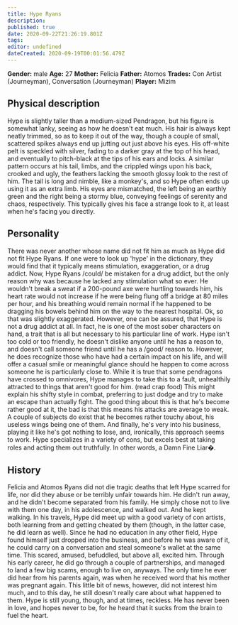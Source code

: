 ```yaml
---
title: Hype Ryans
description: 
published: true
date: 2020-09-22T21:26:19.801Z
tags: 
editor: undefined
dateCreated: 2020-09-19T00:01:56.479Z
---
```


**Gender:** male
**Age:** 27
**Mother:** Felicia
**Father:** Atomos
**Trades:** Con Artist (Journeyman), Conversation (Journeyman)
**Player:** Mizim

## Physical description

Hype is slightly taller than a medium-sized Pendragon, but his figure is somewhat lanky, seeing as how he doesn't eat much. His hair is always kept neatly trimmed, so as to keep it out of the way, though a couple of small, scattered spikes always end up jutting out just above his eyes. His off-white pelt is speckled with silver, fading to a darker gray at the top of his head, and eventually to pitch-black at the tips of his ears and locks. A similar pattern occurs at his tail, limbs, and the crippled wings upon his back, crooked and ugly, the feathers lacking the smooth glossy look to the rest of   him. The tail is long and nimble, like a monkey's, and so Hype often ends up using it as an extra limb. His eyes are mismatched, the left being an earthly green and the right being a stormy blue, conveying feelings of serenity and chaos, respectively. This typically gives his face a strange look to it, at least when he's facing you directly. 


## Personality

There was never another whose name did not fit him as much as Hype did not fit Hype Ryans. If one were to look up 'hype' in the dictionary, they would find that it typically means stimulation, exaggeration, or a drug addict. Now, Hype Ryans /could/ be mistaken for a drug addict, but the only reason why was because he lacked any stimulation what so ever. He wouldn't break a sweat if a 200-pound axe were hurtling towards him, his heart rate would not increase if he were being flung off a bridge at 80 miles per hour, and his breathing would remain normal if he happened to be dragging his bowels behind him on the way to the nearest hospital. Ok, so that was slightly exaggerated. However, one can be assured, that Hype is not a drug addict at all. In fact, he is one of the most sober characters on hand, a trait that is all but necessary to his particular line of work. Hype isn't too cold or too friendly, he doesn't dislike anyone until he has a reason to, and doesn't call someone friend until he has a /good/ reason to. However, he does recognize those who have had a certain impact on his life, and will offer a casual smile or meaningful glance should he happen to come across someone he is particularly close to. While it is true that some pendragons have crossed to omnivores, Hype manages to take this to a fault, unhealthily attracted to things that aren't good for him. (read crap food) This might explain his shifty style in combat, preferring to just dodge and try to make an escape than actually fight. The good thing about this is that he's become rather good at it, the bad is that this means his attacks are average to weak. A couple of subjects do exist that he becomes rather touchy about, his useless wings being one of them. And finally, he's very into his business, playing it like he's got nothing to lose, and, ironically, this approach seems to work. Hype specializes in a variety of cons, but excels best at taking roles and acting them out truthfully. In other words, a Damn Fine Liar�.

## History

Felicia and Atomos Ryans did not die tragic deaths that left Hype scarred for life, nor did they abuse or be terribly unfair towards him. He didn't run away, and he didn't become separated from his family. He simply chose not to live with them one day, in his adolescence, and walked out. And he kept walking. In his travels, Hype did meet up with a good variety of con artists, both learning from and getting cheated by them (though, in the latter case, he did learn as well). Since he had no education in any other field, Hype found himself just dropped into the business, and before he was aware of it, he could carry on a conversation and steal someone's wallet at the same time. This scared, amused, befuddled, but above all, excited him. Through his early career, he did go through a couple of partnerships, and managed to land a few big scams, enough to live on, anyways. The only time he ever did hear from his parents again, was when he received word that his mother was pregnant again. This little bit of news, however, did not interest him much, and to this day, he still doesn't really care about what happened to them. Hype is still young, though, and at times, reckless. He has never been in love, and hopes never to be, for he heard that it sucks from the brain to fuel the heart.